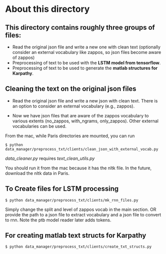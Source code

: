 About this directory
==============

This directory contains roughly three groups of files:
--------------

  - Read the original json file and write a new one with clean text (optionally consider an external vocabulary like zappos, so json files become aware of zappos)
  - Preprocessing of text to be used with the **LSTM model from tensorflow**.
  - Preprocessing of text to be used to generate the **matlab structures for Karpathy**.
  


Cleaning the text on the original json files
--------------

- Read the original json file and write a new json with clean text.  There is an option to consider an external vocabulary (e.g., zappos).

- Now we have json files that are aware of the zappos vocabulary to various extents (no_zappos, with_ngrams, only_zappos).  Other external vocabularies can be used.

From the mac, while Paris directories are mounted, you can run
    
    $ python data_manager/preprocess_txt/clients/clean_json_with_external_vocab.py

*data_cleaner.py* requires *text_clean_utils.py*

You should run it from the mac because it has the nltk file.  In the future, download the nltk data in Paris.



To Create files for LSTM processing
--------------
    $ python data_manager/preprocess_txt/clients/mk_rnn_files.py

Simply change the split and level of zappos vocab in the main section. OR provide the path to a json file to extract vocabulary and a json file to convert to rnn. Note the ptb model reader later adds <eos> tokens.



For creating matlab text structs for Karpathy
--------------

    $ python data_manager/preprocess_txt/clients/create_txt_structs.py


        
